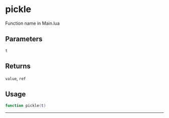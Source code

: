 # pickle
Function name in Main.lua
## Parameters
`t`
## Returns
`value`, `ref`
## Usage
```lua
function pickle(t)
```
---
